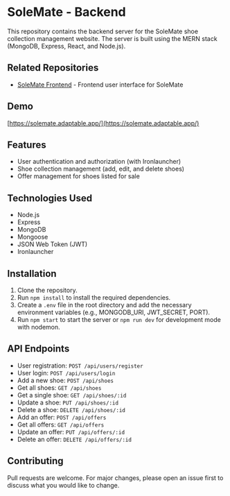 # SoleMate - Backend

This repository contains the backend server for the SoleMate shoe collection management website. The server is built using the MERN stack (MongoDB, Express, React, and Node.js).


## Related Repositories

- [SoleMate Frontend](https://github.com/amina247/SoleMate-Frontend) - Frontend user interface for SoleMate



## Demo

[https://solemate.adaptable.app/](https://solemate.adaptable.app/)

## Features

- User authentication and authorization (with Ironlauncher)
- Shoe collection management (add, edit, and delete shoes)
- Offer management for shoes listed for sale

## Technologies Used

- Node.js
- Express
- MongoDB
- Mongoose
- JSON Web Token (JWT)
- Ironlauncher

## Installation

1. Clone the repository.
2. Run `npm install` to install the required dependencies.
3. Create a `.env` file in the root directory and add the necessary environment variables (e.g., MONGODB_URI, JWT_SECRET, PORT).
4. Run `npm start` to start the server or `npm run dev` for development mode with nodemon.

## API Endpoints

- User registration: `POST /api/users/register`
- User login: `POST /api/users/login`
- Add a new shoe: `POST /api/shoes`
- Get all shoes: `GET /api/shoes`
- Get a single shoe: `GET /api/shoes/:id`
- Update a shoe: `PUT /api/shoes/:id`
- Delete a shoe: `DELETE /api/shoes/:id`
- Add an offer: `POST /api/offers`
- Get all offers: `GET /api/offers`
- Update an offer: `PUT /api/offers/:id`
- Delete an offer: `DELETE /api/offers/:id`

## Contributing

Pull requests are welcome. For major changes, please open an issue first to discuss what you would like to change.


